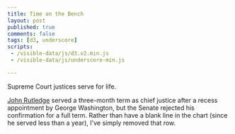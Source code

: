 ```yaml
---
title: Time on the Bench
layout: post
published: true
comments: false
tags: [d3, underscore]
scripts:
 - /visible-data/js/d3.v2.min.js
 - /visible-data/js/underscore-min.js

---
```

<style type="text/css">
#chart rect {
    stroke: white;
    fill: SteelBlue;
    shape-rendering: crispEdges;
}
#chart text {
    fill: white;
}
#chart .rule {
    shape-rendering: crispEdges;
    stroke: #ccc;
}

</style>

Supreme Court justices serve for life.

<div id="chart"> </div>

[John Rutledge](http://en.wikipedia.org/wiki/John_Rutledge) served a three-month term as chief justice after a recess appointment by George Washington, but the Senate rejected his confirmation for a full term. Rather than have a blank line in the chart (since he served less than a year), I've simply removed that row.

<script type="text/javascript">
var height = 20,
    width = d3.select('#chart').style('width'),
    url = "/visible-data/data/supremes.csv";

var x = d3.scale.linear()
    .range([0, width]);

var y = d3.scale.linear();

function plotAges(data) {
    // plot ages started and retired or died
    x.domain([
        0,
        _.chain(data).pluck('Ending Age').max().value()
    ]);

    var bars = chart.selectAll('rect')
        .data(data);

    bars.enter()
        .append('rect');

    bars.attr('height', height)
        .attr('y', function(d,i) { return y(i); })
      .transition()
        .duration(500)
        .attr('x', function(d) { return x(d['Starting Age']); })
        .attr('width', function(d) { return x(d.Served); });
}

function plotServed(data) {
    // plot time served as simple bars
    // set our horizontal scale from zero to max time served
    x.domain([0, _.chain(data).pluck('Served').max().value()]);

    var bars = chart.selectAll('rect')
        .data(data);
    
    bars.enter()
        .append('rect');

    bars.attr('height', height)
        .attr('x', 0)
        .attr('y', function(d, i) { return y(i); })
        .attr('width', 0)
      .transition()
        .duration(500)
        .attr('width', function(d) { return x(d.Served); });

}

var chart = d3.select('#chart').append('svg');


d3.csv(url, function(data) {
    window.data = data;
    _.each(data, function(d, i) {
        d.Born = +d.Born;
        d.Appointed = +d.Appointed;

        if (d.Terminated.match(/Present/i)) {
            d.Terminated = 2012;
        } else {
            d.Terminated = +d.Terminated;
        }

        d.Died ? d.Died = +d.Died : d.Died = null;

        d.Served = d.Terminated - d.Appointed;
        d['Starting Age'] = d.Appointed - d.Born;
        d['Ending Age'] = d.Terminated - d.Born;
    });

    chart.style('height', (data.length + 1) * height);
    y.domain([0, data.length]).range([0, data.length * height]);

    plotServed(data);
    chart.selectAll('line')
        .data(d3.range(data.length + 1))
      .enter().append('line')
        .classed('rule', true)
        .attr('x1', 0)
        .attr('x2', width)
        .attr('y1', y)
        .attr('y2', y);
});
</script>